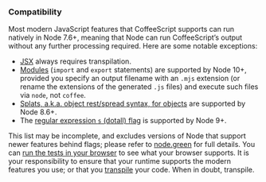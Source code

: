 ### Compatibility

Most modern JavaScript features that CoffeeScript supports can run natively in Node 7.6+, meaning that Node can run CoffeeScript’s output without any further processing required. Here are some notable exceptions:

*  [JSX](#jsx) always requires transpilation.
*  [Modules](#modules) (`import` and `export` statements) are supported by Node 10+, provided you specify an output filename with an `.mjs` extension (or rename the extensions of the generated `.js` files) and execute such files via `node`, not `coffee`.
*  [Splats, a.k.a. object rest/spread syntax, for objects](http://coffeescript.org/#splats) are supported by Node 8.6+.
*  The [regular expression `s` (dotall) flag](https://github.com/tc39/proposal-regexp-dotall-flag) is supported by Node 9+.

This list may be incomplete, and excludes versions of Node that support newer features behind flags; please refer to [node.green](http://node.green/) for full details. You can [run the tests in your browser](test.html) to see what your browser supports. It is your responsibility to ensure that your runtime supports the modern features you use; or that you [transpile](#transpilation) your code. When in doubt, transpile.
